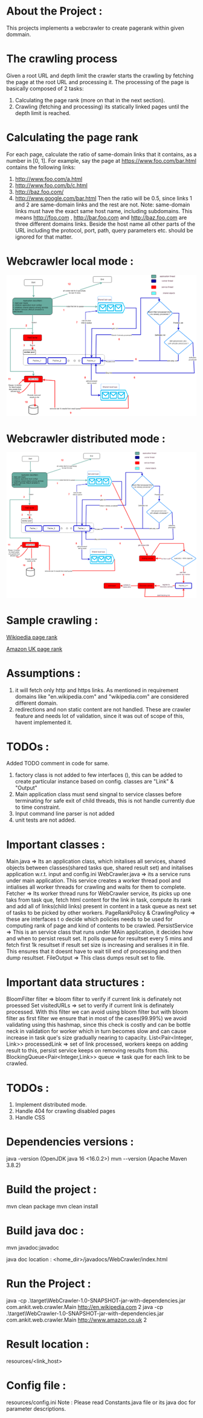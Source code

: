 About the Project :
=====
This projects implements a webcrawler to create pagerank within given dommain.

The crawling process
=====
Given a root URL and depth limit the crawler starts the crawling by fetching the
page at the root URL and processing it. The processing of the page is basically
composed of 2 tasks:
1. Calculating the page rank (more on that in the next section).
2. Crawling (fetching and processing) its statically linked pages until the depth
   limit is reached.


Calculating the page rank
=====
For each page, calculate the ratio of same-domain links that it contains, as a number
in [0, 1].
For example, say the page at https://www.foo.com/bar.html contains the
following links:
1. http://www.foo.com/a.html
2. http://www.foo.com/b/c.html
3. http://baz.foo.com/
4. http://www.google.com/bar.html
   Then the ratio will be 0.5, since links 1 and 2 are same-domain links and the rest are
   not.
   Note: same-domain links must have the exact same host name, including subdomains.
   This means http://foo.com , http://bar.foo.com and
   http://baz.foo.com are three different domains links. Beside the host name all
   other parts of the URL including the protocol, port, path, query parameters etc. should
   be ignored for that matter.

Webcrawler local mode :
=====
![](single_host_mode.png)


Webcrawler distributed mode :
=====
![](distributed_mode.png)

Sample crawling :
=====
[Wikipedia page rank](src/main/resources/en.wikipedia.com_sample.csv)

[Amazon UK page rank](src/main/resources/www.amazon.co.uk_sample.csv)

Assumptions :
=====
1. it will fetch only http and https links. As mentioned in requirement domains like "en.wikipedia.com" and "wikipedia.com" are considered different domain.
2. redirections and non static content are not handled. These are crawler feature and needs lot of validation, since it was out of scope of this, havent implemented it.


TODOs :
=====
Added TODO comment in code for same.
1. factory class is not added to few interfaces (), this can be added to create particular instance based on config. classes are "Link" & "Output"
2. Main application class must send singnal to service classes before terminating for safe exit of child threads, this is not handle currently due to time constraint.
3. Input command line parser is not added
4. unit tests are not added.

Important classes :
=====
Main.java => Its an application class, which initalises all services, shared objects between classes(shared tasks que, shared result set) and initalises application w.r.t. input and config.ini
WebCrawler.java => its a service runs under main application. This service creates a worker thread pool and intialises all worker threads for crawling and waits for them to complete.
Fetcher => Its worker thread runs for WebCrawler service, its picks up one taks from task que, fetch html content for the link in task, compute its rank and add all of links(child links) present in content in a task queue as next set of tasks to be picked by other workers.
PageRankPolicy & CrawlingPolicy => these are interfaces t o decide which policies needs to be used for computing rank of page and kind of contents to be crawled.
PersistService => This is an service class that runs under MAin application, it decides how and when to persist result set. It polls queue for resultset every 5 mins and fetch first 1k resultset if result set size is increasing and seralises it in file. This ensures that it doesnt have to wait till end of processing and then dump resultset.
FileOutput => This class dumps result set to file.

Important data structures :
=====
BloomFilter<String> filter => bloom filter to verify if current link is definately not proessed
Set<String> visitedURLs => set to verify if current link is definately processed. With this filter we can avoid using bloom filter but with bloom filter as first filter we ensure that in most of the cases(99.99%) we avoid validating using this hashmap, since this check is costly and can be bottle neck in validation for worker which in turn becomes slow and can cause increase in task que's size gradually nearing to capacity.
List<Pair<Integer, Link>> processedLink => set of link processed, workers keeps on adding result to this, persist service keeps on removing results from this.
BlockingQueue<Pair<Integer,Link>> queue => task que for each link to be crawled.

TODOs :
=====
1. Implement distributed mode.
2. Handle 404 for crawling disabled pages
3. Handle CSS

Dependencies versions :
=====

java -version (OpenJDK java 16 <16.0.2>)
mvn --version (Apache Maven 3.8.2)


Build the project :
=====

mvn clean package
mvn clean install

Build java doc :
=====

mvn javadoc:javadoc

java doc location : <home_dir>/javadocs/WebCrawler/index.html


Run the Project :
=====
java -cp .\target\WebCrawler-1.0-SNAPSHOT-jar-with-dependencies.jar com.ankit.web.crawler.Main http://en.wikipedia.com 2
java -cp .\target\WebCrawler-1.0-SNAPSHOT-jar-with-dependencies.jar com.ankit.web.crawler.Main http://www.amazon.co.uk 2

Result location :
=====
resources/<link_host>

Config file :
=====
resources/config.ini
Note : Please read Constants.java file or its java doc for parameter descriptions.